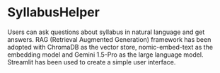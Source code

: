 # SyllabusHelper
Users can ask questions about syllabus in natural language and get answers. RAG (Retrieval Augmented Generation) framework has been adopted with ChromaDB as the vector store, nomic-embed-text as the embedding model and Gemini 1.5-Pro as the large language model. Streamlit has been used to create a simple user interface.

